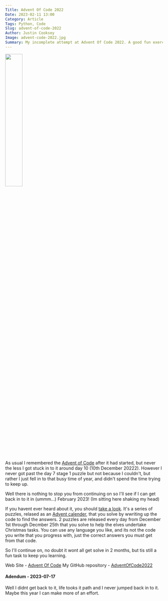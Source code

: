 ```yaml
---
Title: Advent Of Code 2022
Date: 2023-02-11 13:00
Category: Article
Tags: Python, Code
Slug: advent-of-code-2022
Author: Justin Cooksey
Image: advent-code-2022.jpg
Summary: My incomplete attempt at Advent Of Code 2022. A good fun exercise for your coding. That I'll get back to solving, despite it being well after December 2022
---
```


<img src="{attach}advent-code-2022.jpg"  width="33%" height="33%">

As usual I remembered the [Advent of Code](https://adventofcode.com/2022) after it had started, but never the less I got stuck in to it around day 10 (10th December 20222). However I never got past the day 7 stage 1 puzzle but not because I couldn't, but rather I just fell in to that busy time of year, and didn't spend the time trying to keep up.

Well there is nothing to stop you from continuing on so I'll see if I can get back in to it in (ummm...) February 2023! (Im sitting here shaking my head)

If you havent ever heard about it, you should [take a look](https://adventofcode.com/2022). It's a series of puzzles, relased as an [Advent calender](https://en.wikipedia.org/wiki/Advent_calendar), that you solve by wwriting up the code to find the answers. 2 puzzles are released every day from December 1st through Decmber 25th that you solve to help the elves undertake Christmas tasks. You can use any language you like, and its not the code you write that you progress with, just the correct answers you must get from that code.

So I'll continue on, no doubt it wont all get solve in 2 months, but tis still a fun task to keep you learning.

Web Site - [Advent Of Code](https://adventofcode.com/)
My GitHub repository - [AdventOfCode2022](https://github.com/jscooksey/AdventOfCode2022)

#### Adendum - 2023-07-17

Well I didnt get back to it, life tooks it path and I never jumped back in to it.  Maybe this year I can make more of an effort.
